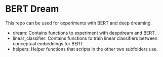 # BERT Dream

This repo can be used for experiments with BERT and deep dreaming.

-  dream: Contains functions to experiment with deepdream and BERT.
-  linear_classifier: Contains functions to train linear classifiers between
conceptual embeddings for BERT.
-  helpers: Helper functions that scripts in the other two subfolders use.
